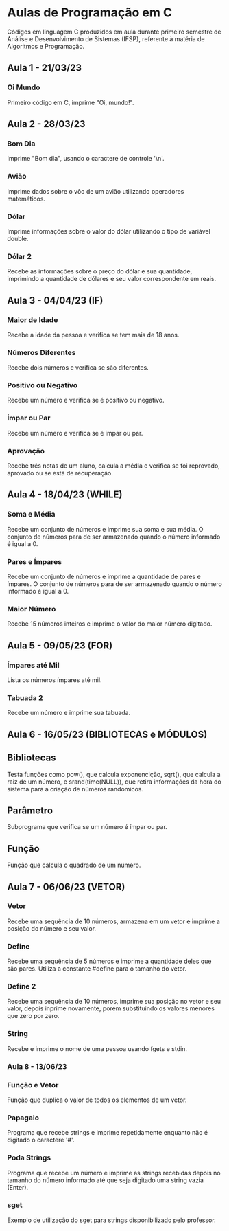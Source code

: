 # Aulas de Programação em C
Códigos em linguagem C produzidos em aula durante primeiro semestre de Análise e Desenvolvimento de Sistemas (IFSP), referente à matéria de Algoritmos e Programação.

## Aula 1 - 21/03/23
### Oi Mundo
Primeiro código em C, imprime "Oi, mundo!".

## Aula 2 - 28/03/23
### Bom Dia
Imprime "Bom dia", usando o caractere de controle '\n'.
### Avião
Imprime dados sobre o vôo de um avião utilizando operadores matemáticos.
### Dólar
Imprime informações sobre o valor do dólar utilizando o tipo de variável double.
### Dólar 2
Recebe as informações sobre o preço do dólar e sua quantidade, imprimindo a quantidade de dólares e seu valor correspondente em reais.

## Aula 3 - 04/04/23 (IF)
### Maior de Idade
Recebe a idade da pessoa e verifica se tem mais de 18 anos.
### Números Diferentes
Recebe dois números e verifica se são diferentes.
### Positivo ou Negativo
Recebe um número e verifica se é positivo ou negativo.
### Ímpar ou Par
Recebe um número e verifica se é ímpar ou par.
### Aprovação
Recebe três notas de um aluno, calcula a média e verifica se foi reprovado, aprovado ou se está de recuperação.

## Aula 4 - 18/04/23 (WHILE)
### Soma e Média
Recebe um conjunto de números e imprime sua soma e sua média. O conjunto de números para de ser armazenado quando o número informado é igual a 0.
### Pares e Ímpares
Recebe um conjunto de números e imprime a quantidade de pares e ímpares. O conjunto de números para de ser armazenado quando o número informado é igual a 0.
### Maior Número
Recebe 15 números inteiros e imprime o valor do maior número digitado.

## Aula 5 - 09/05/23 (FOR)
### Ímpares até Mil
Lista os números ímpares até mil.
### Tabuada 2
Recebe um número e imprime sua tabuada.

## Aula 6 - 16/05/23 (BIBLIOTECAS e MÓDULOS)
## Bibliotecas
Testa funções como pow(), que calcula exponencição, sqrt(), que calcula a raiz de um número, e srand(time(NULL)), que retira informações da hora do sistema para a criação de números randomicos.
## Parâmetro
Subprograma que verifica se um número é ímpar ou par.
## Função
Função que calcula o quadrado de um número.

## Aula 7 - 06/06/23 (VETOR)
### Vetor
Recebe uma sequência de 10 números, armazena em um vetor e imprime a posição do número e seu valor.
### Define
Recebe uma sequência de 5 números e imprime a quantidade deles que são pares. Utiliza a constante #define para o tamanho do vetor.
### Define 2
Recebe uma sequência de 10 números, imprime sua posição no vetor e seu valor, depois inprime novamente, porém substituindo os valores menores que zero por zero.
### String
Recebe e imprime o nome de uma pessoa usando fgets e stdin.

### Aula 8 - 13/06/23
### Função e Vetor
Função que duplica o valor de todos os elementos de um vetor.
### Papagaio
Programa que recebe strings e imprime repetidamente enquanto não é digitado o caractere '#'.
### Poda Strings
Programa que recebe um número e imprime as strings recebidas depois no tamanho do número informado até que seja digitado uma string vazia (Enter).
### sget
Exemplo de utilização do sget para strings disponibilizado pelo professor.
